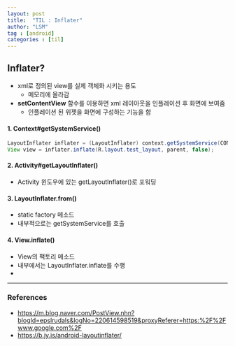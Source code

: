 ```yaml
---
layout: post
title:  "TIL : Inflater"
author: "LSM"
tag : [android]
categories : [til]
---
```


## Inflater?

- xml로 정의된 view를 실제 객체화 시키는 용도
  - 메모리에 올라감
- **setContentView** 함수를 이용하면 xml 레이아웃을 인플레이션 후 화면에 보여줌
  - 인플레이션 된 위젯을 화면에 구성하는 기능을 함



#### 1. Context#getSystemService()

```java
LayoutInflater inflater = (LayoutInflater) context.getSystemService(CONTEXT_LAYOUT_INFLATER);
View view = inflater.inflate(R.layout.test_layout, parent, false);
```



#### 2. Activity#getLayoutInflater()

- Activity 윈도우에 있는 getLayoutInflater()로 포워딩



#### 3. LayoutInflater.from()

- static factory 메소드
- 내부적으로는 getSystemService를 호출



#### 4. View.inflate()

- View의 팩토리 메소드
- 내부에서는 LayoutInflater.inflate를 수행
- 



---

### References

- https://m.blog.naver.com/PostView.nhn?blogId=epslrudals&logNo=220614598519&proxyReferer=https:%2F%2Fwww.google.com%2F
- https://b.jy.is/android-layoutinflater/